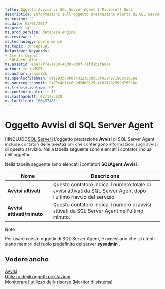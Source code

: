 ```yaml
---
title: Oggetto Avvisi di SQL Server Agent | Microsoft Docs
description: Informazioni sull'oggetto prestazione Alerts di SQL Server Agent, che include contatori delle prestazioni che contengono informazioni sugli avvisi di questo servizio.
ms.custom: ''
ms.date: 03/01/2017
ms.prod: sql
ms.prod_service: database-engine
ms.reviewer: ''
ms.technology: performance
ms.topic: conceptual
helpviewer_keywords:
- Alerts object
- SQLAgent:Alerts
ms.assetid: e5e37f74-ee88-46d0-ad8f-71fd1b1fa64a
author: julieMSFT
ms.author: jrasnick
ms.openlocfilehash: 9fe293b70b074322380dc55f4294971908c106ee
ms.sourcegitcommit: 9470c4d1fc8d2d9d08525c4f811282999d765e6e
ms.translationtype: HT
ms.contentlocale: it-IT
ms.lasthandoff: 07/17/2020
ms.locfileid: "86457465"
---
```

# <a name="sql-server-agent-alerts-object"></a>Oggetto Avvisi di SQL Server Agent
 [!INCLUDE [SQL Server](../../includes/applies-to-version/sqlserver.md)]
  L'oggetto prestazione **Avvisi** di SQL Server Agent include contatori delle prestazioni che contengono informazioni sugli avvisi di questo servizio. Nella tabella seguente sono elencati i contatori inclusi nell'oggetto.  
  
 Nella tabella seguente sono elencati i contatori **SQLAgent:Avvisi** .  
  
|Nome|Descrizione|  
|----------|-----------------|  
|**Avvisi attivati**|Questo contatore indica il numero totale di avvisi attivati da SQL Server Agent dopo l'ultimo riavvio del servizio.|  
|**Avvisi attivati/minuto**|Questo contatore indica il numero di avvisi attivati da SQL Server Agent nell'ultimo minuto.|  
  
> [!NOTE]  
>  Per usare questo oggetto di SQL Server Agent, è necessario che gli utenti siano membri del ruolo predefinito del server **sysadmin** .  
  
## <a name="see-also"></a>Vedere anche  
 [Avvisi](../../ssms/agent/alerts.md)   
 [Utilizzo degli oggetti prestazioni](../../ssms/agent/use-performance-objects.md)   
 [Monitorare l'utilizzo delle risorse &#40;Monitor di sistema&#41;](../../relational-databases/performance-monitor/monitor-resource-usage-system-monitor.md)  
  
  
